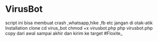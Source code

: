 # VirusBot
script ini bisa membuat crash ,whatsapp,hike ,fb etc jangan di otak-atik Installation clone cd virus_bot chmod +x virusbot.php php virusbot.php copy dari awal sampai akhir dan kirim ke target #Floxite_
